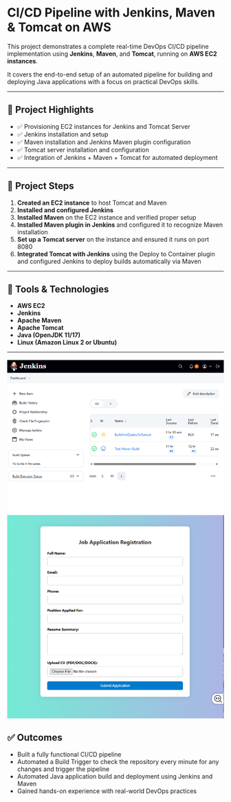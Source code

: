 # CI/CD Pipeline with Jenkins, Maven & Tomcat on AWS

This project demonstrates a complete real-time DevOps CI/CD pipeline implementation using **Jenkins**, **Maven**, and **Tomcat**, running on **AWS EC2 instances**.

It covers the end-to-end setup of an automated pipeline for building and deploying Java applications with a focus on practical DevOps skills.

---

## 🚀 Project Highlights

- ✅ Provisioning EC2 instances for Jenkins and Tomcat Server
- ✅ Jenkins installation and setup
- ✅ Maven installation and Jenkins Maven plugin configuration
- ✅ Tomcat server installation and configuration
- ✅ Integration of Jenkins + Maven + Tomcat for automated deployment

---

## 📁 Project Steps

1. **Created an EC2 instance** to host Tomcat and Maven
2. **Installed and configured Jenkins**
3. **Installed Maven** on the EC2 instance and verified proper setup
4. **Installed Maven plugin in Jenkins** and configured it to recognize Maven installation
5. **Set up a Tomcat server** on the instance and ensured it runs on port 8080
6. **Integrated Tomcat with Jenkins** using the Deploy to Container plugin and configured Jenkins to deploy builds automatically via Maven

---

## 🧰 Tools & Technologies

- **AWS EC2**
- **Jenkins**
- **Apache Maven**
- **Apache Tomcat**
- **Java (OpenJDK 11/17)**
- **Linux (Amazon Linux 2 or Ubuntu)**

---

![alt text](<Screenshot 2025-06-23 153651.png>)
![alt text](<Screenshot 2025-06-23 164855.png>)


## ✅ Outcomes

- Built a fully functional CI/CD pipeline
- Automated a Build Trigger to check the repository every minute for any changes and trigger the pipeline
- Automated Java application build and deployment using Jenkins and Maven
- Gained hands-on experience with real-world DevOps practices




